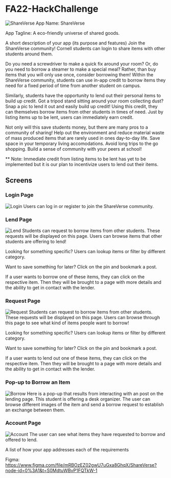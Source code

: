 # FA22-HackChallenge
![ShareVerse](shareverse_backdrop.png)
App Name: ShareVerse

App Tagline: A eco-friendly universe of shared goods.

A short description of your app (its purpose and features)
Join the ShareVerse community! Cornell students can login to share items with 
other students around them. 

Do you need a screwdriver to make a quick fix around your room? Or, do you
need to borrow a steamer to make a special meal? Rather, than buy items that you
will only use once, consider borrowing them! Within the ShareVerse community,
students can use in-app credit to borrow items they need for a fixed period of time
from another student on campus.

Similarly, students have the opportunity to lend out their personal items to 
build up credit. Got a tripod stand sitting around your room collecting dust? 
Snap a pic to lend it out and easily build up credit! Using this credit, they can themselves borrow items from other students in times of need. Just by listing items up to be lent,
users can immediately earn credit.

Not only will this save students money, but there are many pros to a community of sharing! Help out the environment and reduce material waste of mass produced items
that are rarely used in ones day-to-day life. Save space in
your temporary living accomodations. Avoid long trips to the go shopping. Build a sense of community with your peers at school!

** Note: Immediate credit from listing items to be lent has yet to be implemented but it is our plan to incentivize users to lend out their items.

## Screens
### Login Page
![Login](login.png)
Users can log in or register to join the ShareVerse community.
### Lend Page
![Lend](lend.png)
Students can request to borrow items from other students. These
requests will be displayed on this page. Users can browse items that other 
students are offering to lend!

Looking for something specific? Users can lookup items or filter by different category. 

Want to save something for later? Click on the pin and bookmark a post.

If a user wants to borrow one of these items, they can click on the respective item. Then they will be brought to a page with more details and the ability to get in contact with the lender.
### Request Page
![Request](request.png)
Students can request to borrow items from other students. These
requests will be displayed on this page. Users can browse through this page to
see what kind of items people want to borrow!

Looking for something specific? Users can lookup items or filter by different category. 

Want to save something for later? Click on the pin and bookmark a post.

If a user wants to lend out one of these items, they can click on the respective
item. Then they will be brought to a page with more details and the ability 
to get in contact with the lender.
### Pop-up to Borrow an Item
![Borrow](borrow_request.png)
Here is a pop-up that results from interacting with an post on the lending page.
This student is offering a desk organizer. The user can browse different images
of the item and send a borrow request to establish an exchange between them.
### Account Page
![Account](account.png)
The user can see what items they have requested to borrow and offered to lend.

A list of how your app addresses each of the requirements

Figma: <https://www.figma.com/file/mRBOzEZ02gwU7uGxa8GhqX/ShareVerse?node-id=0%3A1&t=S0MdtuWBvP1FQTkW-1>
